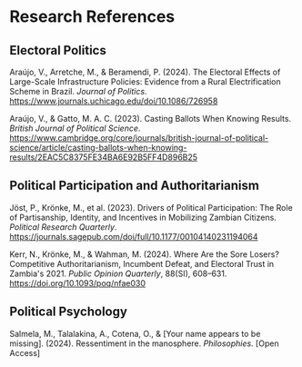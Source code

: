 # Research References

## Electoral Politics

Araújo, V., Arretche, M., & Beramendi, P. (2024). The Electoral Effects of Large-Scale Infrastructure Policies: Evidence from a Rural Electrification Scheme in Brazil. *Journal of Politics*. https://www.journals.uchicago.edu/doi/10.1086/726958

Araújo, V., & Gatto, M. A. C. (2023). Casting Ballots When Knowing Results. *British Journal of Political Science*. https://www.cambridge.org/core/journals/british-journal-of-political-science/article/casting-ballots-when-knowing-results/2EAC5C8375FE34BA6E92B5FF4D896B25

## Political Participation and Authoritarianism

Jöst, P., Krönke, M., et al. (2023). Drivers of Political Participation: The Role of Partisanship, Identity, and Incentives in Mobilizing Zambian Citizens. *Political Research Quarterly*. https://journals.sagepub.com/doi/full/10.1177/00104140231194064

Kerr, N., Krönke, M., & Wahman, M. (2024). Where Are the Sore Losers? Competitive Authoritarianism, Incumbent Defeat, and Electoral Trust in Zambia's 2021. *Public Opinion Quarterly*, 88(SI), 608–631. https://doi.org/10.1093/poq/nfae030

## Political Psychology

Salmela, M., Talalakina, A., Cotena, O., & [Your name appears to be missing]. (2024). Ressentiment in the manosphere. *Philosophies*. [Open Access]
